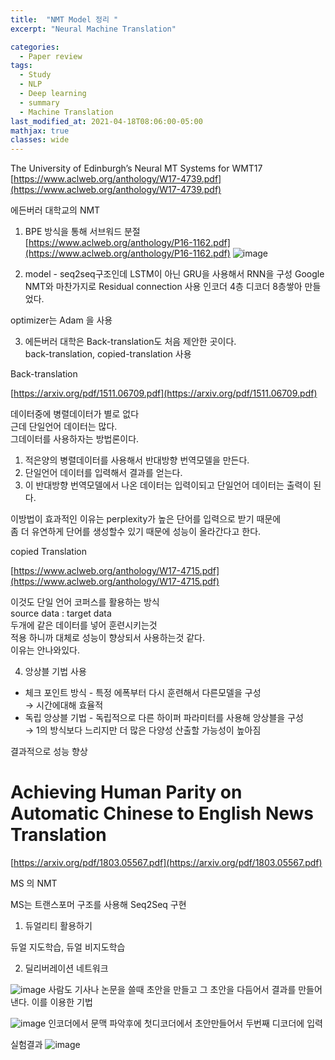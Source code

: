 ```yaml
---
title:  "NMT Model 정리 "
excerpt: "Neural Machine Translation"

categories:
  - Paper review
tags:
  - Study
  - NLP
  - Deep learning
  - summary
  - Machine Translation
last_modified_at: 2021-04-18T08:06:00-05:00
mathjax: true
classes: wide
---  
```


The University of Edinburgh’s Neural MT Systems for WMT17   
[https://www.aclweb.org/anthology/W17-4739.pdf](https://www.aclweb.org/anthology/W17-4739.pdf)

에든버러 대학교의 NMT

1. BPE 방식을 통해 서브워드 분절   
[https://www.aclweb.org/anthology/P16-1162.pdf](https://www.aclweb.org/anthology/P16-1162.pdf)
![image](https://user-images.githubusercontent.com/60643542/115144280-d1272f00-a086-11eb-88f4-4fb93117d62b.png)

   
2. model - seq2seq구조인데 LSTM이 아닌 GRU을 사용해서 
   RNN을 구성 Google NMT와 마찬가지로 Residual connection 사용 인코더 4층 디코더 8층쌓아 만들었다. 

optimizer는 Adam 을 사용 

3. 에든버러 대학은 Back-translation도 처음 제안한 곳이다.    
   back-translation, copied-translation 사용
   
Back-translation

[https://arxiv.org/pdf/1511.06709.pdf](https://arxiv.org/pdf/1511.06709.pdf)

데이터중에 병렬데이터가 별로 없다   
근데 단일언어 데이터는 많다.   
그데이터를 사용하자는 방법론이다. 

1. 적은양의 병렬데이터를 사용해서 반대방향 번역모델을 만든다.
2. 단일언어 데이터를 입력해서 결과를 얻는다.
3. 이 반대방향 번역모델에서 나온 데이터는 입력이되고 단일언어 데이터는 출력이 된다. 

이방법이 효과적인 이유는 perplexity가 높은 단어를 입력으로 받기 때문에    
좀 더 유연하게 단어를 생성할수 있기 때문에 성능이 올라간다고 한다. 

copied Translation

[https://www.aclweb.org/anthology/W17-4715.pdf](https://www.aclweb.org/anthology/W17-4715.pdf)

이것도 단일 언어 코퍼스를 활용하는 방식   
source data : target data   
두개에 같은 데이터를 넣어 훈련시키는것   
적용 하니까 대체로 성능이 향상되서 사용하는것 같다.   
이유는 안나와있다.
   
4. 앙상블 기법 사용
 
-  체크 포인트 방식 - 특정 에폭부터 다시 훈련해서 다른모델을 구성   
    → 시간에대해 효율적
-  독립 앙상블 기법 - 독립적으로 다른 하이퍼 파라미터를 사용해 앙상블을 구성  
   → 1의 방식보다 느리지만 더 많은 다양성 산출할 가능성이 높아짐

결과적으로 성능 향상

# Achieving Human Parity on Automatic Chinese to English News Translation

[https://arxiv.org/pdf/1803.05567.pdf](https://arxiv.org/pdf/1803.05567.pdf)

MS 의 NMT

MS는 트랜스포머 구조를 사용해 Seq2Seq 구현

1. 듀얼리티 활용하기

듀얼 지도학습, 듀얼 비지도학습 

2. 딜리버레이션 네트워크

![image](https://user-images.githubusercontent.com/60643542/115144288-e439ff00-a086-11eb-9f4d-1fc1dc3394d5.png)
사람도 기사나 논문을 쓸때 초안을 만들고 그 초안을 다듬어서 결과를 만들어낸다.
이를 이용한 기법

![image](https://user-images.githubusercontent.com/60643542/115144302-ee5bfd80-a086-11eb-8170-77e913af089e.png)
인코더에서 문맥 파악후에 첫디코더에서 초안만들어서 두번째 디코더에 입력

실험결과
![image](https://user-images.githubusercontent.com/60643542/115144306-f6b43880-a086-11eb-80da-f269cd220ab0.png)